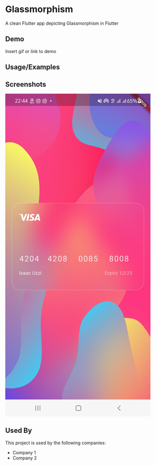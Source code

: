 
# Glassmorphism

A clean Flutter app depicting Glassmorphism in Flutter


## Demo

Insert gif or link to demo


## Usage/Examples



## Screenshots

![App Screenshot](https://raw.githubusercontent.com/Oghosa1/Glassmorphism/master/images/Screenshot_20221212-224433.jpg?token=GHSAT0AAAAAAB33PBM4DJXBNF5LEHDCCDQUY4XU2SQ)


## Used By

This project is used by the following companies:

- Company 1
- Company 2

